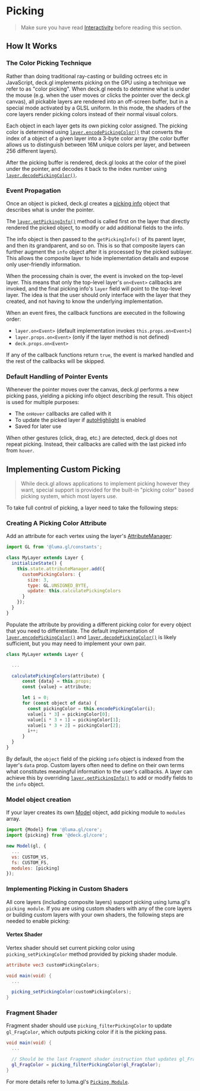 # Picking

> Make sure you have read [Interactivity](/docs/developer-guide/interactivity.md) before reading this section.

## How It Works

### The Color Picking Technique

Rather than doing traditional ray-casting or building octrees etc in JavaScript, deck.gl implements picking on the GPU using a technique we refer to as "color picking". When deck.gl needs to determine what is under the mouse (e.g. when the user moves or clicks the pointer over the deck.gl canvas), all pickable layers are rendered into an off-screen buffer, but in a special mode activated by a GLSL uniform. In this mode, the shaders of the core layers render picking colors instead of their normal visual colors.

Each object in each layer gets its own picking color assigned. The picking color is determined using [`layer.encodePickingColor()`](/docs/api-reference/layer.md#-encodepickingcolor-) that converts the index of a object of a given layer into a 3-byte color array (the color buffer allows us to distinguish between 16M unique colors per layer, and between 256 different layers).

After the picking buffer is rendered, deck.gl looks at the color of the pixel under the pointer, and decodes it back to the index number using [`layer.decodePickingColor()`](/docs/api-reference/layer.md#-decodepickingcolor-).


### Event Propagation

Once an object is picked, deck.gl creates a [picking info](/docs/developer-guide/interactivity.md#the-picking-info-object) object that describes what is under the pointer.

The [`layer.getPickingInfo()`](/docs/api-reference/layer.md#-getpickinginfo-) method is called first on the layer that directly rendered the picked object, to modify or add additional fields to the info.

The info object is then passed to the `getPickingInfo()` of its parent layer, and then its grandparent, and so on. This is so that composite layers can further augment the `info` object after it is processed by the picked sublayer. This allows the composite layer to hide implementation details and expose only user-friendly information.

When the processing chain is over, the event is invoked on the top-level layer. This means that only the top-level layer's `on<Event>` callbacks are invoked, and the final picking info's `layer` field will point to the top-level layer. The idea is that the user should only interface with the layer that they created, and not having to know the underlying implementation.

When an event fires, the callback functions are executed in the following order:

- `layer.on<Event>` (default implementation invokes `this.props.on<Event>`)
- `layer.props.on<Event>` (only if the layer method is not defined)
- `deck.props.on<Event>`

If any of the callback functions return `true`, the event is marked handled and the rest of the callbacks will be skipped.


### Default Handling of Pointer Events

Whenever the pointer moves over the canvas, deck.gl performs a new picking pass, yielding a picking info object describing the result. This object is used for multiple purposes:

- The `onHover` callbacks are called with it
- To update the picked layer if [autoHighlight](/docs/api-reference/layer.md#autohighlight-boolean-optional) is enabled
- Saved for later use

When other gestures (click, drag, etc.) are detected, deck.gl does not repeat picking. Instead, their callbacks are called with the last picked info from `hover`.


## Implementing Custom Picking

> While deck.gl allows applications to implement picking however they want,
special support is provided for the built-in "picking color" based picking
system, which most layers use.

To take full control of picking, a layer need to take the following steps:

### Creating A Picking Color Attribute

Add an attribute for each vertex using the layer's [AttributeManager](/docs/api-reference/attribute-manager.md):

```js
import GL from '@luma.gl/constants';

class MyLayer extends Layer {
  initializeState() {
    this.state.attributeManager.add({
      customPickingColors: {
        size: 3,
        type: GL.UNSIGNED_BYTE,
        update: this.calculatePickingColors
      }
    });
  }
}
```

Populate the attribute by providing a different picking color for every object that you need to differentiate. The default implementation of [`layer.encodePickingColor()`](/docs/api-reference/layer.md#-encodepickingcolor-) and [`layer.decodePickingColor()`](/docs/api-reference/layer.md#-decodepickingcolor-) is likely sufficient, but you may need to implement your own pair.

```js
class MyLayer extends Layer {

  ...

  calculatePickingColors(attribute) {
      const {data} = this.props;
      const {value} = attribute;

      let i = 0;
      for (const object of data) {
        const pickingColor = this.encodePickingColor(i);
        value[i * 3] = pickingColor[0];
        value[i * 3 + 1] = pickingColor[1];
        value[i * 3 + 2] = pickingColor[2];
        i++;
      }
  }
}
```

By default, the `object` field of the picking `info` object is indexed from the layer's `data` prop. Custom layers often need to define on their own terms what constitutes meaningful information to the user's callbacks. A layer can achieve this by overriding [`layer.getPickingInfo()`](/docs/api-reference/layer.md#-getpickinginfo-) to add or modify fields to the `info` object.


### Model object creation

If your layer creates its own [Model](https://luma.gl/docs/api-reference/core/model) object, add picking module to `modules` array.

```js
import {Model} from '@luma.gl/core';
import {picking} from '@deck.gl/core';

new Model(gl, {
  ...
  vs: CUSTOM_VS,
  fs: CUSTOM_FS,
  modules: [picking]
});
```

### Implementing Picking in Custom Shaders

All core layers (including composite layers) support picking using luma.gl's `picking module`. If you are using custom shaders with any of the core layers or building custom layers with your own shaders, the following steps are needed to enable picking:

#### Vertex Shader

Vertex shader should set current picking color using `picking_setPickingColor` method provided by picking shader module.

```glsl
attribute vec3 customPickingColors;

void main(void) {
  ...

  picking_setPickingColor(customPickingColors);
}
```

### Fragment Shader

Fragment shader should use `picking_filterPickingColor` to update `gl_FragColor`, which outputs picking color if it is the picking pass.

```glsl
void main(void) {
  ...

  // Should be the last Fragment shader instruction that updates gl_FragColor
  gl_FragColor = picking_filterPickingColor(gl_FragColor);
}
```

For more details refer to luma.gl's [`Picking Module`](http://uber.github.io/luma.gl/#/documentation/api-reference/shader-module).
